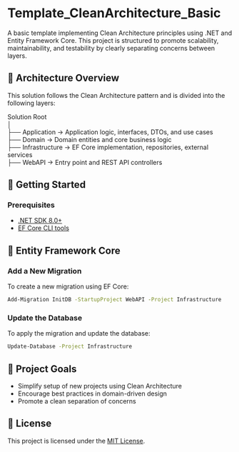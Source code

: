 # Template_CleanArchitecture_Basic

A basic template implementing Clean Architecture principles using .NET and Entity Framework Core. This project is structured to promote scalability, maintainability, and testability by clearly separating concerns between layers.

## 🧱 Architecture Overview

This solution follows the Clean Architecture pattern and is divided into the following layers:

Solution Root\
│\
├── Application     → Application logic, interfaces, DTOs, and use cases\
├── Domain          → Domain entities and core business logic\
├── Infrastructure  → EF Core implementation, repositories, external services\
├── WebAPI          → Entry point and REST API controllers

## 🚀 Getting Started

### Prerequisites

- [.NET SDK 8.0+](https://dotnet.microsoft.com/download)
- [EF Core CLI tools](https://learn.microsoft.com/en-us/ef/core/cli/powershell)

## 💾 Entity Framework Core

### Add a New Migration

To create a new migration using EF Core:

```bash
Add-Migration InitDB -StartupProject WebAPI -Project Infrastructure
```

### Update the Database

To apply the migration and update the database:

```bash
Update-Database -Project Infrastructure
```

## 📁 Project Goals

* Simplify setup of new projects using Clean Architecture
* Encourage best practices in domain-driven design
* Promote a clean separation of concerns

## 📄 License

This project is licensed under the [MIT License](LICENSE.txt).
